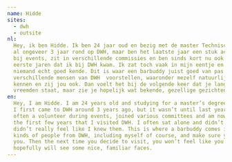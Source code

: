 ```yaml
---
name: Hidde
sites:
  - dwh
  - outsite
nl:
  Hey, ik ben Hidde. Ik ben 24 jaar oud en bezig met de master Technische Wiskunde, de kansrekening track. Ik loop nu
  al ongeveer 3 jaar rond op DWH, maar ben het laatste jaar een stuk actiever geworden; ik ben vaak vrijwilliger
  bij events, zit in verschillende commissies en ben sinds kort nu ook barbuddy. Dit is een enorm verschil met de
  eerste jaren dat ik bij DWH kwam. Ik zat toch vaak in mijn eentje en praatte weinig met mensen, omdat ik
  niemand echt goed kende. Dit is waar een barbuddy juist goed van pas komt! Als je barbuddy kan ik je aan
  verschillende mensen van DWH  voorstellen, waaronder mezelf natuurlijk, en ervoor zorgen dat jij hun leert
  kennen en zij jou ook. Dan voelt het bij de volgende keer dat je langskomt niet meer alsof je tussen een groep
  vreemden staat, maar zie je hopelijk wat bekende, gezellige gezichten.
en:
  Hey, I am Hidde. I am 24 years old and studying for a master’s degree in Applied Mathematics, the probability track.
  I first came to DWH around 3 years ago, but it wasn’t until last year that I became a lot more active; I am 
  often a volunteer during events, joined various committees and am now also a barbuddy. This is a huge difference with 
  the first few years that I visited DWH. I often sat alone and didn’t talk much with other people, since I
  didn’t really feel like I knew them. This is where a barbuddy comes in! As your barbuddy, I can introduce you to all 
  kinds of people from DWH, including myself of course, and make sure you get to know them and they get to know 
  you. Then the next time you decide to visit, you won’t feel like you’re standing in between a group of strangers, but 
  hopefully will see some nice, familiar faces.
---
```

